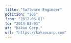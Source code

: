 ```yaml
---
title: "Software Engineer"
position: "iOS"
from: "2012-06-01"
to: "2014-03-01"
at: "Kakao Corp."
url: "https://kakaocorp.com"
---
```

